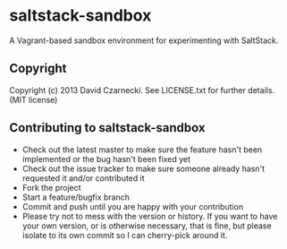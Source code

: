 # saltstack-sandbox

A Vagrant-based sandbox environment for experimenting with SaltStack.

## Copyright

Copyright (c) 2013 David Czarnecki. See LICENSE.txt for further details. (MIT license)

## Contributing to saltstack-sandbox

* Check out the latest master to make sure the feature hasn't been implemented or the bug hasn't been fixed yet
* Check out the issue tracker to make sure someone already hasn't requested it and/or contributed it
* Fork the project
* Start a feature/bugfix branch
* Commit and push until you are happy with your contribution
* Please try not to mess with the version or history. If you want to have your own version, or is otherwise necessary, that is fine, but please isolate to its own commit so I can cherry-pick around it.